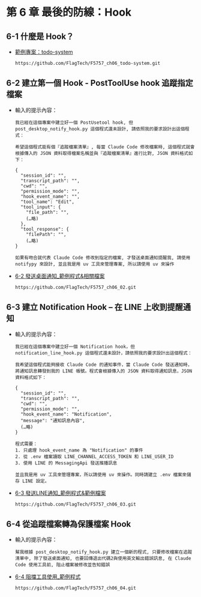 # 第 6 章 最後的防線：Hook

## 6-1 什麼是 Hook？

- [範例專案：todo-system](https://github.com/FlagTech/F5757_ch06_todo-system)

    ```
    https://github.com/FlagTech/F5757_ch06_todo-system.git
    ```

## 6-2 建立第一個 Hook - PostToolUse hook 追蹤指定檔案

- 輸入的提示內容：
    ```
    我已經在這個專案中建立好一個 PostUsetool hook, 但 post_desktop_notify_hook.py 這個程式還未設計, 請依照我的要求設計出這個程式：

    希望這個程式能有個『追蹤檔案清單』, 每當 Claude Code 修改檔案時, 這個程式就會根據傳入的 JSON 資料取得檔案名稱並與『追蹤檔案清單』進行比對, JSON 資料格式如下：

    {
      "session_id": "",
      "transcript_path": "",
      "cwd": "",
      "permission_mode": "",
      "hook_event_name": "",
      "tool_name": "Edit",
      "tool_input": {
        "file_path": "",
        (…略)
      },
      "tool_response": {
        "filePath": "",
        (…略)
    }

    如果有吻合就代表 Claude Code 修改到指定的檔案, 才發送桌面通知提醒我, 請使用 notifypy 來設計, 並且我是用 uv 工具來管理專案, 所以請使用 uv 來操作
    ```

- [6-2 發送桌面通知_範例程式&相關檔案](https://github.com/FlagTech/F5757_ch06_02)

    ```
    https://github.com/FlagTech/F5757_ch06_02.git
    ```

## 6-3 建立 Notification Hook – 在 LINE 上收到提醒通知

- 輸入的提示內容：
    ```
    我已經在這個專案中建立好一個 Notification hook，但 notification_line_hook.py 這個程式還未設計，請依照我的要求設計出這個程式：

    我希望這個程式能夠接收 Claude Code 的通知事件，當 Claude Code 發送通知時，將通知訊息轉發到我的 LINE 帳號。程式會根據傳入的 JSON 資料取得通知訊息，JSON 資料格式如下：

    {
      "session_id": "",
      "transcript_path": "",
      "cwd": "",
      "permission_mode": "",
      "hook_event_name": "Notification",
      "message": "通知訊息內容",
      (…略)
    }

    程式需要：
    1. 只處理 hook_event_name 為 "Notification" 的事件
    2. 從 .env 檔案讀取 LINE_CHANNEL_ACCESS_TOKEN 和 LINE_USER_ID
    3. 使用 LINE 的 MessagingApi 發送推播訊息

    並且我是用 uv 工具來管理專案，所以請使用 uv 來操作。同時請建立 .env 檔案來儲存 LINE 設定。
    ```

- [6-3 發送LINE通知_範例程式&範例檔案](https://github.com/FlagTech/F5757_ch06_03)

    ```
    https://github.com/FlagTech/F5757_ch06_03.git
    ```

## 6-4 從追蹤檔案轉為保護檔案 Hook

- 輸入的提示內容：
    ```
    幫我根據 post_desktop_notify_hook.py 建立一個新的程式, 只要修改檔案在追蹤清單中, 除了發送桌面通知, 也要回傳退出代碼2與使用英文輸出錯誤訊息, 在 Claude Code 使用工具前, 阻止檔案被修改並告知錯誤
    ```

- [6-4 阻擋工具使用_範例程式](https://github.com/FlagTech/F5757_ch06_04)

    ```
    https://github.com/FlagTech/F5757_ch06_04.git
    ```
